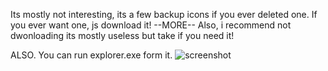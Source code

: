 Its mostly not interesting, its a few backup icons if you ever deleted one.
If you ever want one, js download it!
--MORE--
Also, i recommend not dwonloading
its mostly useless
but take if you need it!

ALSO. You can run explorer.exe form it.
![screenshot](https://github.com/user-attachments/assets/9f3b8eab-ae79-4b40-986e-1356a7752d73)
